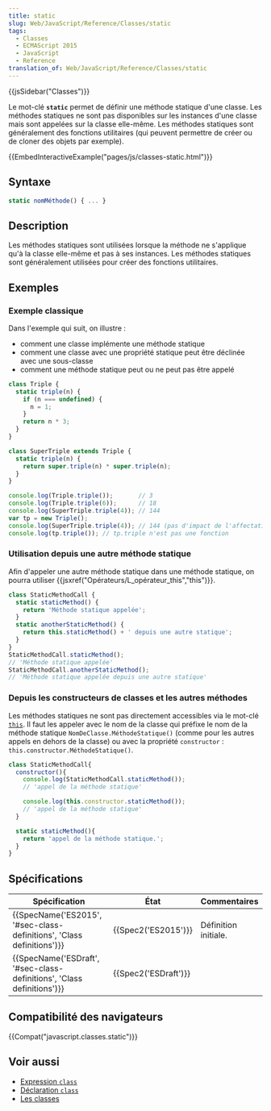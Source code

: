 ```yaml
---
title: static
slug: Web/JavaScript/Reference/Classes/static
tags:
  - Classes
  - ECMAScript 2015
  - JavaScript
  - Reference
translation_of: Web/JavaScript/Reference/Classes/static
---
```


{{jsSidebar("Classes")}}

Le mot-clé **`static`** permet de définir une méthode statique d'une classe. Les méthodes statiques ne sont pas disponibles sur les instances d'une classe mais sont appelées sur la classe elle-même. Les méthodes statiques sont généralement des fonctions utilitaires (qui peuvent permettre de créer ou de cloner des objets par exemple).

{{EmbedInteractiveExample("pages/js/classes-static.html")}}

## Syntaxe

```js
static nomMéthode() { ... }
```

## Description

Les méthodes statiques sont utilisées lorsque la méthode ne s'applique qu'à la classe elle-même et pas à ses instances. Les méthodes statiques sont généralement utilisées pour créer des fonctions utilitaires.

## Exemples

### Exemple classique

Dans l'exemple qui suit, on illustre :

- comment une classe implémente une méthode statique
- comment une classe avec une propriété statique peut être déclinée avec une sous-classe
- comment une méthode statique peut ou ne peut pas être appelé

```js
class Triple {
  static triple(n) {
    if (n === undefined) {
      n = 1;
    }
    return n * 3;
  }
}

class SuperTriple extends Triple {
  static triple(n) {
    return super.triple(n) * super.triple(n);
  }
}

console.log(Triple.triple());       // 3
console.log(Triple.triple(6));      // 18
console.log(SuperTriple.triple(4)); // 144
var tp = new Triple();
console.log(SuperTriple.triple(4)); // 144 (pas d'impact de l'affectation du parent)
console.log(tp.triple()); // tp.triple n'est pas une fonction
```

### Utilisation depuis une autre méthode statique

Afin d'appeler une autre méthode statique dans une méthode statique, on pourra utiliser {{jsxref("Opérateurs/L_opérateur_this","this")}}.

```js
class StaticMethodCall {
  static staticMethod() {
    return 'Méthode statique appelée';
  }
  static anotherStaticMethod() {
    return this.staticMethod() + ' depuis une autre statique';
  }
}
StaticMethodCall.staticMethod();
// 'Méthode statique appelée'
StaticMethodCall.anotherStaticMethod();
// 'Méthode statique appelée depuis une autre statique'
```

### Depuis les constructeurs de classes et les autres méthodes

Les méthodes statiques ne sont pas directement accessibles via le mot-clé [`this`](/fr/docs/Web/JavaScript/Reference/Opérateurs/L_opérateur_this). Il faut les appeler avec le nom de la classe qui préfixe le nom de la méthode statique `NomDeClasse.MéthodeStatique()` (comme pour les autres appels en dehors de la classe) ou avec la propriété `constructor`  : `this.constructor.MéthodeStatique()`.

```js
class StaticMethodCall{
  constructor(){
    console.log(StaticMethodCall.staticMethod());
    // 'appel de la méthode statique'

    console.log(this.constructor.staticMethod());
    // 'appel de la méthode statique'
  }

  static staticMethod(){
    return 'appel de la méthode statique.';
  }
}
```

## Spécifications

| Spécification                                                                                | État                         | Commentaires         |
| -------------------------------------------------------------------------------------------- | ---------------------------- | -------------------- |
| {{SpecName('ES2015', '#sec-class-definitions', 'Class definitions')}} | {{Spec2('ES2015')}}     | Définition initiale. |
| {{SpecName('ESDraft', '#sec-class-definitions', 'Class definitions')}} | {{Spec2('ESDraft')}} |                      |

## Compatibilité des navigateurs

{{Compat("javascript.classes.static")}}

## Voir aussi

- [Expression `class`](/fr/docs/Web/JavaScript/Reference/Op%C3%A9rateurs/class)
- [Déclaration `class`](/fr/docs/Web/JavaScript/Reference/Instructions/class)
- [Les classes](/fr/docs/Web/JavaScript/Reference/Classes)
